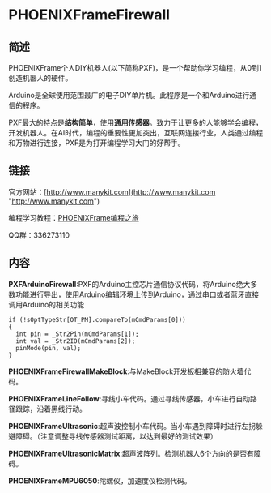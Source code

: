 # PHOENIXFrameFirewall

## 简述 ##
PHOENIXFrame个人DIY机器人(以下简称PXF)，是一个帮助你学习编程，从0到1创造机器人的硬件。

Arduino是全球使用范围最广的电子DIY单片机。此程序是一个和Arduino进行通信的程序。

PXF最大的特点是**结构简单**，使用**通用传感器**。致力于让更多的人能够学会编程，开发机器人。在AI时代，编程的重要性更加突出，互联网连接行业，人类通过编程和万物进行连接，PXF是为打开编程学习大门的好帮手。

## 链接 ##
官方网站：[http://www.manykit.com](http://www.manykit.com "http://www.manykit.com")

编程学习教程：[PHOENIXFrame编程之旅](PHOENIXFrame编程之旅 "https://manykit.gitbooks.io/phoenixframe-programming-journey/content/")


QQ群：336273110

## 内容 ##
**PXFArduinoFirewall**:PXF的Arduino主控芯片通信协议代码，将Arduino绝大多数功能进行导出，使用Arduino编辑环境上传到Arduino，通过串口或者蓝牙直接调用Arduino的相关功能

    if (!sOptTypeStr[OT_PM].compareTo(mCmdParams[0]))
    {
      int pin = _Str2Pin(mCmdParams[1]);
      int val = _Str2IO(mCmdParams[2]);
      pinMode(pin, val);
    }

**PHOENIXFrameFirewallMakeBlock**:与MakeBlock开发板相兼容的防火墙代码。

**PHOENIXFrameLineFollow**:寻线小车代码。通过寻线传感器，小车进行自动路径跟踪，沿着黑线行动。

**PHOENIXFrameUltrasonic**:超声波控制小车代码。当小车遇到障碍时进行左拐躲避障碍。（注意调整寻线传感器测试距离，以达到最好的测试效果）

**PHOENIXFrameUltrasonicMatrix**:超声波阵列。检测机器人6个方向的是否有障碍。

**PHOENIXFrameMPU6050**:陀螺仪，加速度仪检测代码。


